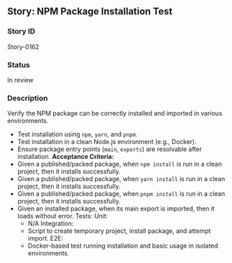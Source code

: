## Story: NPM Package Installation Test

### Story ID

Story-0162

### Status

In review

### Description

Verify the NPM package can be correctly installed and imported in various environments.
- Test installation using `npm`, `yarn`, and `pnpm`.
- Test installation in a clean Node.js environment (e.g., Docker).
- Ensure package entry points (`main`, `exports`) are resolvable after installation.
  **Acceptance Criteria:**
- Given a published/packed package, when `npm install` is run in a clean project, then it installs successfully.
- Given a published/packed package, when `yarn install` is run in a clean project, then it installs successfully.
- Given a published/packed package, when `pnpm install` is run in a clean project, then it installs successfully.
- Given an installed package, when its main export is imported, then it loads without error.
  Tests:
  Unit:
  - N/A
    Integration:
  - Script to create temporary project, install package, and attempt import.
    E2E:
  - Docker-based test running installation and basic usage in isolated environments.


